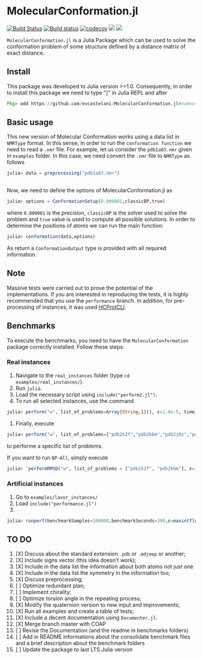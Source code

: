 # MolecularConformation.jl

[![Build Status](https://travis-ci.com/evcastelani/MolecularConformation.jl.svg?branch=master)](https://travis-ci.com/evcastelani/MolecularConformation.jl)
[![Build status](https://ci.appveyor.com/api/projects/status/rxequ5lhhisgw196/branch/master?svg=true)](https://ci.appveyor.com/project/evcastelani/molecularconformation-jl/branch/master)
[![codecov](https://codecov.io/gh/evcastelani/MolecularConformation.jl/branch/master/graph/badge.svg)](https://codecov.io/gh/evcastelani/MolecularConformation.jl)
[![](https://img.shields.io/badge/docs-stable-blue.svg)](https://evcastelani.github.io/MolecularConformation.jl/stable)
[![](https://img.shields.io/badge/docs-dev-blue.svg)](https://evcastelani.github.io/MolecularConformation.jl/dev)

`MolecularConformation.jl` is a Julia Package which can be used to solve the conformation problem of some structure defined by a distance matrix of exact distance.

## Install 




This package was developed to Julia version >=1.0. Consequently, in order to install this package we need to type "]" in Julia REPL and after 

```julia
Pkg> add https://github.com/evcastelani/MolecularConformation.jl#nameofbranch
```

## Basic usage






This new version of Molecular Conformation works using a data list in `NMRType` format. In this sense, in order to run the `conformation function` we need to read a `.nmr` file. For example, let us consider the `pdb1a03.nmr` given in `examples` folder. In this case, we need convert the `.nmr` file to `NMRType` as follows 

```julia
julia> data = preprocessing("pdb1a03.nmr") 
    
```
  
 Now,  we need to define the options of MolecularConformation.jl as 
  
```julia
julia> options = ConformationSetup(0.000001,classicBP,true)
```
where `0.000001` is the precision,  `classicBP` is the solver used to solve the problem and `true` value is used to compute all possible solutions.  In order to determine the positions  of atoms we can run the main function:
 
```julia
julia> conformation(data,options)
```
As return a `ConformationOutput` type is provided with all required information.

## Note

Massive tests were carried out to prove the potential of the implementations. If you are interested in reproducing the tests, it is highly recommended that you use the `performance` branch. In addition, for pre-processing of instances, it was used [HCProtCLI](https://github.com/caomem/HCProtCLI).


## Benchmarks

To execute the benchmarks, you need to have the `MolecularConformation` package correctly installed. Follow these steps:

### Real instances

1. Navigate to the `real_instances` folder (type `cd examples/real_instances/`).
1. Run `julia`.
1. Load the necessary script using `include("perform2.jl")`.
1. To run all selected instances, use the command 
```julia
julia> perform("w", list_of_problems=Array{String,1}(), ε=1.0e-5, time_limit=Second(60), benchmarkSeconds=4500, benchmarkSamples=2, improv = (c,q) -> q/c)
```
1. Finally, execute
```julia
julia> perform("w", list_of_problems=["pdb2k2f","pdb2kbm","pdb2j0z","pdb2adl"], ε=1.0e-5, time_limit=Second(60), benchmarkSeconds=4500, minSamples=20000, improv = (c,q) -> q/c)
```
to performe a specific list of problems.

If you want to run `BP-All`, simply execute 
```julia
julia> `performRMSD("w", list_of_problems = ["pdb2k2f", "pdb2kbm"], ε=1.0e-6, time_limit=Second(120), benchmarkSeconds=20000, minSamples=10000, improv= (m,q) -> q/m)`.
```

### Artificial instances

1. Go to `examples/lavor_instances/`
1. Load `include("performance.jl")`
1. 
```julia
julia> runperf(benchmarkSamples=100000,benchmarkSeconds=300,ε=maxintfloat(),virtual_ε=maxintfloat())
``` 
## TO DO

1. [X] Discuss about the standard extension `.pdb` or `.mdjeep` or another; 
1. [X] Include signs vector (this idea doesn't work);
1. [X] Include in the data list the information about both atoms not just one 
1. [X] Include in the data list the symmetry in the information too;
1. [X] Discuss preprocessing;
1. [ ] Optimize redundant plan;
1. [ ] Implement chirality;
1. [ ] Optimize torsion angle in the repeating process;
1. [X] Modify the quaternion version to new input and improvements;
1. [X] Run all examples and create a table of tests;
1. [X] Include a decent documentation using `Documenter.jl`.
1. [X] Merge branch master with COAP
1. [ ] Revise the Documentation (and the readme in benchmarks folders)
1. [ ] Add in README informations about the consolidate benchmark files and a brief description about the benchmark folders
1. [ ] Update the package to last LTS Julia version
